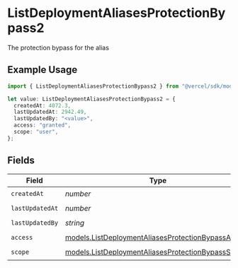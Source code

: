 # ListDeploymentAliasesProtectionBypass2

The protection bypass for the alias

## Example Usage

```typescript
import { ListDeploymentAliasesProtectionBypass2 } from "@vercel/sdk/models/listdeploymentaliasesop.js";

let value: ListDeploymentAliasesProtectionBypass2 = {
  createdAt: 4072.3,
  lastUpdatedAt: 2942.49,
  lastUpdatedBy: "<value>",
  access: "granted",
  scope: "user",
};
```

## Fields

| Field                                                                                                          | Type                                                                                                           | Required                                                                                                       | Description                                                                                                    |
| -------------------------------------------------------------------------------------------------------------- | -------------------------------------------------------------------------------------------------------------- | -------------------------------------------------------------------------------------------------------------- | -------------------------------------------------------------------------------------------------------------- |
| `createdAt`                                                                                                    | *number*                                                                                                       | :heavy_check_mark:                                                                                             | N/A                                                                                                            |
| `lastUpdatedAt`                                                                                                | *number*                                                                                                       | :heavy_check_mark:                                                                                             | N/A                                                                                                            |
| `lastUpdatedBy`                                                                                                | *string*                                                                                                       | :heavy_check_mark:                                                                                             | N/A                                                                                                            |
| `access`                                                                                                       | [models.ListDeploymentAliasesProtectionBypassAccess](../models/listdeploymentaliasesprotectionbypassaccess.md) | :heavy_check_mark:                                                                                             | N/A                                                                                                            |
| `scope`                                                                                                        | [models.ListDeploymentAliasesProtectionBypassScope](../models/listdeploymentaliasesprotectionbypassscope.md)   | :heavy_check_mark:                                                                                             | N/A                                                                                                            |